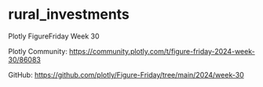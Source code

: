 # rural_investments

Plotly FigureFriday Week 30
 
Plotly Community: https://community.plotly.com/t/figure-friday-2024-week-30/86083 

GitHub: https://github.com/plotly/Figure-Friday/tree/main/2024/week-30 
